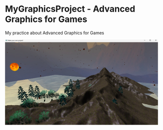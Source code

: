 # MyGraphicsProject - Advanced Graphics for Games
My practice about Advanced Graphics for Games



![scene_surface](.\preview\scene_surface.png)
